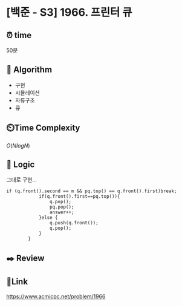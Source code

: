 # [백준 - S3] 1966. 프린터 큐

## ⏰ **time**

50분

## :pushpin: **Algorithm**

- 구현
- 시뮬레이션
- 자류구조
- 큐

## ⏲️**Time Complexity**

$O(NlogN)$

## :round_pushpin: **Logic**

그대로 구현...

```
if (q.front().second == m && pq.top() == q.front().first)break;
            if(q.front().first==pq.top()){
                q.pop();
                pq.pop();
                answer++;
            }else {
                q.push(q.front());
                q.pop();
            }
        }

```

## :black_nib: **Review**

## 📡**Link**

https://www.acmicpc.net/problem/1966  
